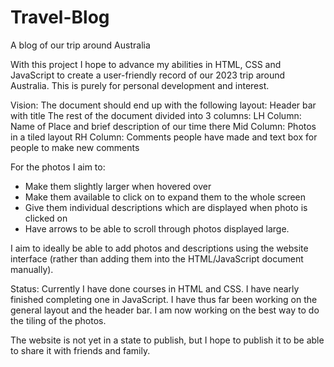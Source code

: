 # Travel-Blog
A blog of our trip around Australia


With this project I hope to advance my abilities in HTML, CSS and JavaScript to create a user-friendly record of our 2023 trip around Australia. This is purely for personal development and interest.

Vision:
The document should end up with the following layout:
Header bar with title
The rest of the document divided into 3 columns:
LH Column: Name of Place and brief description of our time there
Mid Column: Photos in a tiled layout
RH Column: Comments people have made and text box for people to make new comments

For the photos I aim to:
- Make them slightly larger when hovered over
- Make them available to click on to expand them to the whole screen
- Give them individual descriptions which are displayed when photo is clicked on
- Have arrows to be able to scroll through photos displayed large.

I aim to ideally be able to add photos and descriptions using the website interface (rather than adding them into the HTML/JavaScript document manually).


Status:
Currently I have done courses in HTML and CSS. I have nearly finished completing one in JavaScript. 
I have thus far been working on the general layout and the header bar. I am now working on the best way to do the tiling of the photos. 

The website is not yet in a state to publish, but I hope to publish it to be able to share it with friends and family.
